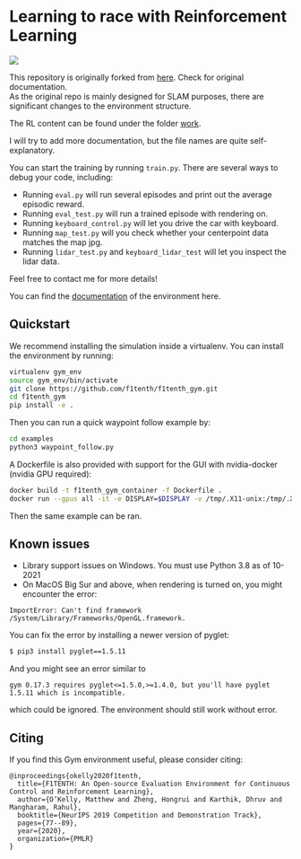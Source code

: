 # Learning to race with Reinforcement Learning  

![](https://github.com/meraccos/f1tenth_reinforcement_learning/blob/main/racing.gif)
  
This repository is originally forked from [here](https://github.com/f1tenth/f1tenth_gym). Check for original documentation.  
As the original repo is mainly designed for SLAM purposes, there are significant changes to the environment structure.  
  
The RL content can be found under the folder [work](https://github.com/meraccos/f1tenth_reinforcement_learning/tree/main/work).  
  
I will try to add more documentation, but the file names are quite self-explanatory.  
  
You can start the training by running `train.py`. There are several ways to debug your code, including:

* Running `eval.py` will run several episodes and print out the average episodic reward.
* Running `eval_test.py` will run a trained episode with rendering on.
* Running `keyboard_control.py` will let you drive the car with keyboard.
* Running `map_test.py` will you check whether your centerpoint data matches the map jpg.
* Running `lidar_test.py` and `keyboard_lidar_test` will let you inspect the lidar data.

Feel free to contact me for more details!  
  
You can find the [documentation](https://f1tenth-gym.readthedocs.io/en/latest/) of the environment here.  
  
## Quickstart
We recommend installing the simulation inside a virtualenv. You can install the environment by running:

```bash
virtualenv gym_env
source gym_env/bin/activate
git clone https://github.com/f1tenth/f1tenth_gym.git
cd f1tenth_gym
pip install -e .
```

Then you can run a quick waypoint follow example by:
```bash
cd examples
python3 waypoint_follow.py
```

A Dockerfile is also provided with support for the GUI with nvidia-docker (nvidia GPU required):
```bash
docker build -t f1tenth_gym_container -f Dockerfile .
docker run --gpus all -it -e DISPLAY=$DISPLAY -v /tmp/.X11-unix:/tmp/.X11-unix f1tenth_gym_container
````
Then the same example can be ran.

## Known issues
- Library support issues on Windows. You must use Python 3.8 as of 10-2021
- On MacOS Big Sur and above, when rendering is turned on, you might encounter the error:
```
ImportError: Can't find framework /System/Library/Frameworks/OpenGL.framework.
```
You can fix the error by installing a newer version of pyglet:
```bash
$ pip3 install pyglet==1.5.11
```
And you might see an error similar to
```
gym 0.17.3 requires pyglet<=1.5.0,>=1.4.0, but you'll have pyglet 1.5.11 which is incompatible.
```
which could be ignored. The environment should still work without error.

## Citing
If you find this Gym environment useful, please consider citing:

```
@inproceedings{okelly2020f1tenth,
  title={F1TENTH: An Open-source Evaluation Environment for Continuous Control and Reinforcement Learning},
  author={O’Kelly, Matthew and Zheng, Hongrui and Karthik, Dhruv and Mangharam, Rahul},
  booktitle={NeurIPS 2019 Competition and Demonstration Track},
  pages={77--89},
  year={2020},
  organization={PMLR}
}
```
